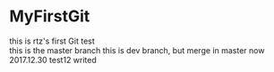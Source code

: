 # MyFirstGit
this is rtz's first Git test  
this is the master branch
this is dev branch, but merge in master now  
2017.12.30
test12 writed
